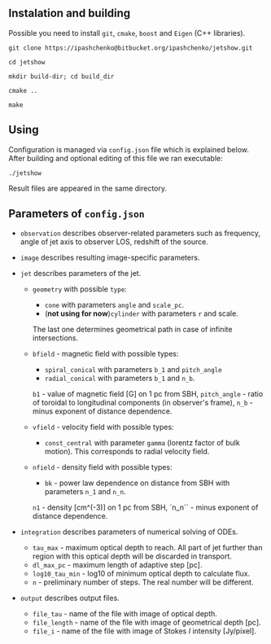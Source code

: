 ## Instalation and building

Possible you need to install ``git``, ``cmake``, ``boost`` and ``Eigen`` (C++
libraries).

``git clone https://ipashchenko@bitbucket.org/ipashchenko/jetshow.git``

``cd jetshow``

``mkdir build-dir; cd build_dir``

``cmake ..``

``make``

## Using

Configuration is managed via ``config.json`` file which is explained below.
After building and optional editing of this file we ran executable:

``./jetshow``

Result files are appeared in the same directory.



## Parameters of ``config.json``
 
 * ``observation`` describes observer-related parameters such as
 frequency, angle of jet axis to observer LOS, redshift
 of the source.
 
 * ``image`` describes resulting image-specific parameters.
 
 * ``jet`` describes parameters of the jet.
 
    * ``geometry`` with possible ``type``:
        * ``cone`` with parameters ``angle`` and ``scale_pc``.
        * (**not using for now**)``cylinder`` with parameters ``r`` and scale.
        
        The last one determines geometrical path in case of infinite
        intersections.
        
    * ``bfield`` - magnetic field with possible types:
        * ``spiral_conical`` with parameters ``b_1`` and ``pitch_angle``
        * ``radial_conical`` with parameters ``b_1`` and ``n_b``.
        
        ``b1`` - value of magnetic field [G] on 1 pc from SBH, ``pitch_angle`` -
        ratio of toroidal to longitudinal components (in observer's frame),
        ``n_b`` - minus exponent of distance dependence.
        
    * ``vfield`` - velocity field with possible types:
        * ``const_central`` with parameter ``gamma`` (lorentz factor of bulk
        motion). This corresponds to radial velocity field.
        
    * ``nfield`` - density field with possible types:
        * ``bk`` - power law dependence on distance from SBH with parameters
        ``n_1`` and ``n_n``.
        
        ``n1`` - density [cm^(-3)] on 1 pc from SBH, `n_n`` - minus exponent of
        distance dependence.
  
 * ``integration`` describes parameters of numerical solving of ODEs.
 
    * ``tau_max`` - maximum optical depth to reach. All part of jet further than
    region with this optical depth will be discarded in transport.
    * ``dl_max_pc`` - maximum length of adaptive step [pc].
    * ``log10_tau_min`` - log10 of minimum optical depth to calculate flux.
    * ``n`` - preliminary number of steps. The real number will be different.
    
 * ``output`` describes output files.
 
    * ``file_tau`` - name of the file with image of optical depth.
    * ``file_length`` - name of the file with image of geometrical depth [pc].
    * ``file_i`` - name of the file with image of Stokes *I* intensity
    [Jy/pixel].
    